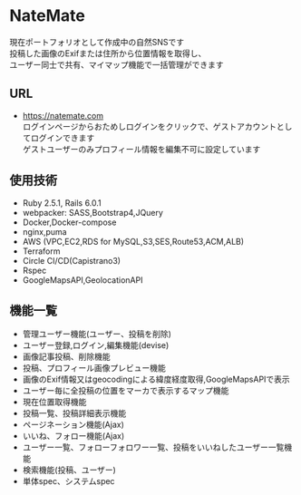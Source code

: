 # NateMate
現在ポートフォリオとして作成中の自然SNSです  
投稿した画像のExifまたは住所から位置情報を取得し、  
ユーザー同士で共有、マイマップ機能で一括管理ができます  

## URL
- https://natemate.com  
ログインページからおためしログインをクリックで、ゲストアカウントとしてログインできます  
ゲストユーザーのみプロフィール情報を編集不可に設定しています  

## 使用技術
- Ruby 2.5.1, Rails 6.0.1
- webpacker: SASS,Bootstrap4,JQuery
- Docker,Docker-compose
- nginx,puma
- AWS (VPC,EC2,RDS for MySQL,S3,SES,Route53,ACM,ALB)
- Terraform
- Circle CI/CD(Capistrano3)
- Rspec
- GoogleMapsAPI,GeolocationAPI

## 機能一覧
- 管理ユーザー機能(ユーザー、投稿を削除)
- ユーザー登録,ログイン,編集機能(devise)
- 画像記事投稿、削除機能
- 投稿、プロフィール画像プレビュー機能
- 画像のExif情報又はgeocodingによる緯度経度取得,GoogleMapsAPIで表示
- ユーザー毎に全投稿の位置をマーカで表示するマップ機能
- 現在位置取得機能
- 投稿一覧、投稿詳細表示機能
- ページネーション機能(Ajax)
- いいね、フォロー機能(Ajax)
- ユーザー一覧、フォローフォロワー一覧、投稿をいいねしたユーザー一覧機能
- 検索機能(投稿、ユーザー)
- 単体spec、システムspec
